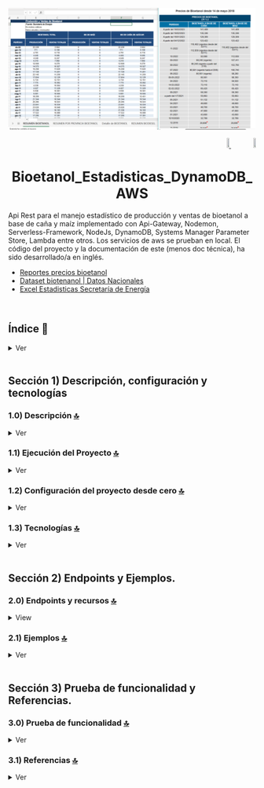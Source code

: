 ![Index app](https://github.com/andresWeitzel/Api_Bioetanol_Estadisticas_DynamoDB_AWS/blob/master/doc/datos/bioetanolTablas.png)

<p align="right">
    <a href="https://github.com/andresWeitzel/Api_Bioetanol_Estadisticas_DynamoDB_AWS/blob/master/translation/README.es.md" target="_blank">
      <img src="https://github.com/andresWeitzel/Api_Bioetanol_Estadisticas_DynamoDB_AWS/blob/master/doc/assets/translation/arg-flag.jpg" width="10%" height="10%" />
  </a> 
   <a href="https://github.com/andresWeitzel/Api_Bioetanol_Estadisticas_DynamoDB_AWS/blob/master/README.md" target="_blank">
      <img src="https://github.com/andresWeitzel/Api_Bioetanol_Estadisticas_DynamoDB_AWS/blob/master/doc/assets/translation/eeuu-flag.jpg" width="10%" height="10%" />
  </a> 
</p>

<div align="center">

# Bioetanol\_Estadisticas\_DynamoDB\_AWS

</div>  

Api Rest para el manejo estadístico de producción y ventas de bioetanol a base de caña y maíz implementado con Api-Gateway, Nodemon, Serverless-Framework, NodeJs, DynamoDB, Systems Manager Parameter Store, Lambda entre otros. Los servicios de aws se prueban en local. El código del proyecto y la documentación de este (menos doc técnica), ha sido desarrollado/a en inglés.

*   [Reportes precios bioetanol](https://glp.se.gob.ar/biocombustible/reporte_precios_bioetanol.php)
*   [Dataset biotenanol | Datos Nacionales](https://www.datos.gob.ar/dataset/energia-estadisticas-biodiesel-bioetanol)
*   [Excel Estadisticas Secretaría de Energía](https://view.officeapps.live.com/op/view.aspx?src=http%3A%2F%2Fwww.energia.gob.ar%2Fcontenidos%2Farchivos%2FReorganizacion%2Finformacion_del_mercado%2Fmercado_hidrocarburos%2Fbio%2Festadisticas_biocombustibles.xls\&wdOrigin=BROWSELINK)

<br>

## Índice 📜

<details>
 <summary> Ver </summary>

 <br>

### Sección 1)  Descripción, configuración y tecnologías

*   [1.0) Descripción del Proyecto.](#10-descripción-)
*   [1.1) Ejecución del Proyecto.](#11-ejecución-del-proyecto-)
*   [1.2) Configuración del proyecto desde cero](#12-configuración-del-proyecto-desde-cero-)
*   [1.3) Tecnologías.](#13-tecnologías-)

### Sección 2) Endpoints y Ejemplos

*   [2.0) EndPoints y recursos.](#20-endpoints-y-recursos-)
*   [2.1) Ejemplos.](#21-ejemplos-)

### Sección 3) Prueba de funcionalidad y Referencias

*   [3.0) Prueba de funcionalidad.](#30-prueba-de-funcionalidad-)
*   [3.1) Referencias.](#31-referencias-)

<br>

</details>

<br>

## Sección 1) Descripción, configuración y tecnologías

### 1.0) Descripción [🔝](#índice-)

<details>
  <summary>Ver</summary>

 <br>

Api Rest para la gestión estadística de la producción y comercialización de bioetanol a base de caña y maíz. Para su arquitectura principal se cubren todas las operaciones de dynamo a través de helpers modularizados, endpoints a través de controladores, se utilizan enumerados, etc. También se aplican todas las operaciones CRUD necesarias, así como validaciones de credenciales, tokens, encabezados, cuerpo, etc. , para cada endpoint. de cada tabla. Las tablas de dynamodb involucradas son precios de bioetanol, total de bioetanol y tipos de bioetanol.
`Importante`: Hay alertas de seguridad de dependabot que se cerraron porque apuntan al complemento "serverless-dynamodb-local". No aplique parches de seguridad a ese complemento, ya que la versión `^1.0.2` tiene problemas para crear tablas y ejecutar el servicio dynamo. Se recomienda mantener la última versión estable `^0.2.40` con las alertas de seguridad generadas.

<br>

</details>

### 1.1) Ejecución del Proyecto [🔝](#índice-)

<details>
  <summary>Ver</summary>

*   Creamos un ambiente de trabajo a través de algún IDE, podemos o no crear una carpeta raíz para el proyecto, nos posicionamos en ella.

```git
cd 'nombre_proyecto'
```

*   Una vez creado un entorno de trabajo clonamos el proyecto

```git
git clone https://github.com/andresWeitzel/Api_Bioetanol_Estadisticas_DynamoDB_AWS
```

*   Nos posicionamos en el proyecto

```git
cd 'nombre_proyecto'
```

*   Instalamos la última versión LTS de [Nodejs(v18)](https://nodejs.org/en/download)
*   Instalamos Serverless Framework globalmente si aún no lo realizamos.

```git
npm install -g serverless
```

\*Verificamos la versión de Serverless instalada

```git
sls -v
```

*   Instalamos todos los paquetes necesarios

```git
npm i
```

*   `Importante`: Hay alertas de seguridad de dependabot que se cerraron porque apuntan al complemento "serverless-dynamodb-local". No aplique parches de seguridad a ese complemento, ya que la versión `^1.0.2` tiene problemas para crear tablas y ejecutar el servicio dynamo. Se recomienda mantener la última versión estable `^0.2.40` con las alertas de seguridad generadas.
*   Para simplificar, se incluye el archivo de variables ssm (serverless\_ssm.yml). Se recomienda no incluir ni cambiar credenciales, token, etc.
*   El siguiente script configurado en el package.json del proyecto es responsable de
    *   Levantar serverless ("serverless-offline")
    *   Ejecutar serverless-offline ("start")
    *   Ejecutar nodemon y serverless ("start:dev")
    *   Dar formato archivo .js y .ts con prettier ("format-prettier")
    *   Dar formato archivo .md con remark ("format-remark")
    *   etc.
    ```git
        "serverless-offline": "sls offline start",
        "start": "npm run serverless-offline",
        "start:dev": "nodemon -e js,ts,yml,json --exec \"sls offline start\"",
        "format-prettier": "prettier --write \"{src,test}/**/*.{js,ts}\"",
        "check": "remark . --quiet --frail",
        "format-remark": "remark . --quiet --frail --output",
        "format-md": "remark . --output"
    ```
    *   Ejecutamos la aplicación desde la terminal.
    ```git
    npm run start
    ```
    *   Ejecutamos la aplicación con nodemon para detectar automáticamente los cambios del servidor.

```git
npm run start:dev
```

\*`Importante`: Es posible que existan otros pasos previos que no se hayan incluido por sincronización entre documentos con relación al desarrollo. Abra un hilo de conversación dentro de la sección 'Problemas' del proyecto.

<br>

</details>

### 1.2) Configuración del proyecto desde cero [🔝](#índice-)

<details>
  <summary>Ver</summary>

 <br>

*   Creamos un entorno de trabajo a través de algún ide, podemos o no crear una carpeta raíz para el proyecto, nos posicionamos sobre la misma

```git
cd 'projectRootName'
```

*   Una vez creado un entorno de trabajo, clonamos el proyecto

```git
git clone https://github.com/andresWeitzel/Api_Bioetanol_Estadisticas_DynamoDB_AWS
```

*   Nos posicionamos sobre el proyecto

```git
cd 'projectName'
```

*   Instalamos la última versión LTS de [Nodejs(v18)](https://nodejs.org/en/download)
*   Instalamos Serverless Framework de forma global si es que aún no lo hemos realizado

```git
npm install -g serverless
```

*   Verificamos la versión de Serverless instalada

```git
sls -v
```

*   Inicializamos un template de serverles

```git
serverless create --template aws-nodejs
```

*   Inicializamos un proyecto npm

```git
npm init -y
```

*   Instalamos serverless offline

```git
npm i serverless-offline --save-dev
```

*   Agregamos el plugin dentro del serverless.yml

```yml
plugins:
  - serverless-offlline
```

*   Instalamos serverless ssm

```git
npm i serverless-offline-ssm --save-dev
```

*   Agregamos el plugin dentro del serverless.yml

```yml
plugins:
  - serverless-offlline-ssm
```

*   Instalamos el plugin para el uso de dynamodb en local (No el servicio de dynamoDB, este viene configurado en los archivos dentro de .dynamodb).
*   `Importante`: Hay alertas de seguridad de dependabot que apuntan contra el plugin "serverless-dynamodb-local". No aplicar parches de seguridad a dicho plugin, ya que la versión `^1.0.2` tiene problemas al momento de la creación de tablas y ejecución del servicio de dynamo. Se recomienda mantener la última versión estable `^0.2.40` con las alertas de seguridad generadas.

```git
npm install serverless-dynamodb-local --save-dev
```

*   Agregamos el plugin dentro del serverless.yml

```yml
plugins:
  - serverless-dynamodb-local
```

*   Instalamos el sdk client de dynamodb para las operaciones de db necesarias

```git
npm install @aws-sdk/client-dynamodb
```

*   Instalamos el sdk lib de dynamodb para las operaciones de db necesarias

```git
npm i @aws-sdk/lib-dynamodb
```

*   Modificaremos la plantilla inicial  para las configs estandarizadas.
*   Reemplazamos la plantila serverless.yml inicial por la siguiente como modelo base (cambiar nombre, etc)...

```yml

service: nombre

frameworkVersion: '3'

provider:
  name: aws
  runtime: nodejs12.x
  stage: dev
  region : us-west-1
  memorySize: 512
  timeout : 10

plugins:
    - serverless-dynamodb-local
    - serverless-offline-ssm
    - serverless-offline  

functions:
  hello:
    handler: handler.hello

custom:
  serverless-offline:
    httpPort: 4000
    lambdaPort: 4002    
  serverless-offline-ssm:
    stages:
      - dev
  dynamodb:
    stages:
      - dev
```

*   Instalamos prettier para indentaciones

```git
npm i prettier --save
```

*   Instalamos node-input-validator para para validaciones de atributos en request, objetos de clases, etc.

```git
npm i node-input-validator --save
```

*   Debemos descargar el .jar junto con su config para ejecutar el servicio de dynamodb. [Descargar aquí](https://docs.aws.amazon.com/amazondynamodb/latest/developerguide/DynamoDBLocal.DownloadingAndRunning.html#DynamoDBLocal.DownloadingAndRunning.title)
*   Una vez descargado el .jar en formato .tar descomprimimos y copiamos todo su contenido dentro de la carpeta `.dynamodb`.
*   Instalamos la dependencia para la ejecución de scripts en paralelo

```git
npm i --save-dev concurrently
```

*   El siguiente script configurado en el package.json del proyecto es el encargado de
    Levantar serverless-offline (serverless-offline)

```git
 "scripts": {
   "serverless-offline": "sls offline start",
   "start": "npm run serverless-offline"
 },
```

*   Ejecutamos la app desde terminal.

```git
npm start
```

*   Deberíamos esperar un output por consola con los siguiente servicios levantados cuando se ejecuta el comando anterior

```git
> crud-amazon-dynamodb-aws@1.0.0 start
> npm run serverless-offline

> crud-amazon-dynamodb-aws@1.0.0 serverless-offline
> sls offline start

serverless-offline-ssm checking serverless version 3.31.0.
Dynamodb Local Started, Visit: http://localhost:8000/shell
DynamoDB - created table xxxx

etc.....
```

*   Ya tenemos una app funcional con una estructura inicial definida por Serverless-Framework. La aplicación queda deployada en http://localhost:4002 y podemos testear el endpoint declarado en el serverless desde postman
*   `Aclaración` : El resto de las modificaciones aplicadas sobre la plantilla inicial no se describen por temas de simplificación de doc. Para más info consultar el tutorial de [Serverless-framework](https://www.serverless.com/) para el uso de servicios, plugins, etc.

<br>

</details>

### 1.3) Tecnologías [🔝](#índice-)

<details>
  <summary>Ver</summary>

 <br>

| **Tecnologías** | **Versión** | **Finalidad** |\
| ------------- | ------------- | ------------- |
| [SDK](https://www.serverless.com/framework/docs/guides/sdk/) | 4.3.2  | Inyección Automática de Módulos para Lambdas |
| [Serverless Framework Core v3](https://www.serverless.com//blog/serverless-framework-v3-is-live) | 3.23.0 | Core Servicios AWS |
| [Serverless Plugin](https://www.serverless.com/plugins/) | 6.2.2  | Librerías para la Definición Modular |
| [Systems Manager Parameter Store (SSM)](https://docs.aws.amazon.com/systems-manager/latest/userguide/systems-manager-parameter-store.html) | 3.0 | Manejo de Variables de Entorno |
| [Amazon Api Gateway](https://docs.aws.amazon.com/apigateway/latest/developerguide/welcome.html) | 2.0 | Gestor, Autenticación, Control y Procesamiento de la Api |
| [Amazon DynamoDB](https://aws.amazon.com/es/dynamodb/) | 2017.11.29 | Servicio de base de datos NoSQL rápido y flexible para un rendimiento de milisegundos de un solo dígito a cualquier escala |
| [NodeJS](https://nodejs.org/en/) | 14.18.1  | Librería JS |
| [VSC](https://code.visualstudio.com/docs) | 1.72.2  | IDE |
| [Postman](https://www.postman.com/downloads/) | 10.11  | Cliente Http |
| [CMD](https://learn.microsoft.com/en-us/windows-server/administration/windows-commands/cmd) | 10 | Símbolo del Sistema para linea de comandos |
| [Git](https://git-scm.com/downloads) | 2.29.1  | Control de Versiones |
| Others | - | Others |

</br>

| **Plugin** | **Descripción** |\
| -------------  | ------------- |
| [Serverless Plugin](https://www.serverless.com/plugins/) | Librerías para la Definición Modular |
| [serverless-dynamodb-local](https://www.serverless.com/plugins/serverless-dynamodb-local) | Permite levantar dynamodb localmente paa serverless. |
| [serverless-offline](https://www.npmjs.com/package/serverless-offline) | Este complemento sin servidor emula AWS λ y API Gateway en entorno local |
| [serverless-offline-ssm](https://www.npmjs.com/package/serverless-offline-ssm) |  busca variables de entorno que cumplen los parámetros de SSM en el momento de la compilación y las sustituye desde un archivo  |

</br>

### Extensiones VSC Implementados.

| **Extensión** |\
| -------------  |
| Prettier - Code formatter |
| YAML - Autoformatter .yml (alt+shift+f) |
| GitLens - Tracking changes |
| Serverless Framework - Autocompleted with snippets |
| Tabnine - AI Autocomplete |
| Others |

<br>

</details>

<br>

## Sección 2) Endpoints y Ejemplos.

### 2.0) Endpoints y recursos [🔝](#índice-)

<details>
   <summary>View</summary>
<br>

### 2.0.1) Variables en Postman

| **Variable** | **Value** |
| ------------- | ------------- |
| base\_url | http://localhost:4000/dev/v1 |
| x-api-key | f98d8cd98h73s204e3456998ecl9427j |
| bearer-token | Bearer eyJhbGciOiJIUzI1NiIsInR5cCI6IkpXVCJ9.eyJzdWIiOiIxMjM0NTY3ODkwIiwibmFtZSI6IkpvaG4gRG9lIiwiaWF0IjoxNTE2MjM5MDIyfQ.SflKxwRJSMeKKF2QT4fwpMeJf36POk6yJV\_adQssw5c |

*   `Importante`: Los valores de las keys se incluten para pruebas locales.

<br>

### 2.0.2) Bioetanol\_Precios endpoints

#### GET operaciones:

*   `base_url`/bioetanol-precios/list?limit=`limitValue`\&orderAt=`orderAtValue`
*   `base_url`/bioetanol-precios/uuid/`uuidValue`
*   `base_url`/bioetanol-precios/bioetanol-cana-azucar/`bioetanolCanaAzucarValue`?limit=`limitValue`\&orderAt=`orderAtValue`
*   `base_url`/bioetanol-precios/created-at/`createdAtvalue`?limit=`limitValue`\&orderAt=`orderAtValue`
*   `base_url`/bioetanol-precios/field-type?limit=`limitValue`\&orderAt=`orderAtValue`\&fieldType=`fieldTypeValue`\&fieldValue=`fieldValueValue`
*   `base_url`/bioetanol-precios/periodo/`periodoValue`
*   `base_url`/bioetanol-precios/bioetanol-maiz/`bioetanolMaizValue`?limit=`limitValue`\&orderAt=`orderAtValue`
*   `All endpoints are optional paginated except /test, /db-connection and /id/{{user-id}}`

#### POST operaciones:

*   `base_url`/bioetanol-precios/

#### PUT operaciones:

*   `base_url`/bioetanol-precios/`uuid`

#### DELETE operaciones:

*   `base_url`/bioetanol-precios/`uuid`

<br>

### 2.0.3) Bioetanol\_Tipos endpoints

*   `Para resumir la documentación, revisar los endpoints desde la colección de postman incluida en el proyecto.`

<br>

### 2.0.4) Bioetanol\_Total endpoints

*   `Para resumir la documentación, revisar los endpoints desde la colección de postman incluida en el proyecto.`

<br>

</details>

### 2.1) Ejemplos [🔝](#índice-)

<details>
  <summary>Ver</summary>

### 2.1.0) Variables en Postman

| **Variable** | **Value** |
| ------------- | ------------- |
| base\_url | http://localhost:4000/dev/v1 |
| x-api-key | f98d8cd98h73s204e3456998ecl9427j |
| bearer-token | Bearer eyJhbGciOiJIUzI1NiIsInR5cCI6IkpXVCJ9.eyJzdWIiOiIxMjM0NTY3ODkwIiwibmFtZSI6IkpvaG4gRG9lIiwiaWF0IjoxNTE2MjM5MDIyfQ.SflKxwRJSMeKKF2QT4fwpMeJf36POk6yJV\_adQssw5c |

*   `Importante`: Los valores de las keys se incluten para pruebas locales.

<br>

### 2.1.1) Bioetanol\_Precios endpoints

### Get All Bioetanol-precios items

#### Request (GET)

```postman
curl --location 'http://localhost:4000/dev/v1/bioetanol-precios/list?limit=3&orderAt=asc' \
--header 'x-api-key: f98d8cd98h73s204e3456998ecl9427j' \
--header 'Authorization: Bearer eyJhbGciOiJIUzI1NiIsInR5cCI6IkpXVCJ9.eyJzdWIiOiIxMjM0NTY3ODkwIiwibmFtZSI6IkpvaG4gRG9lIiwiaWF0IjoxNTE2MjM5MDIyfQ.SflKxwRJSMeKKF2QT4fwpMeJf36POk6yJV_adQssw5c' \
--header 'Content-Type: application/json'
```

#### Response (200 OK)

```postman
{
    "message": [
        {
            "createdAt": "2023-11-18 21:55:01",
            "uuid": "3bfff0ca-8cba-4113-bc94-4afb6e7feb7e",
            "periodo": "2023-11",
            "bioetMaiz": "412,23",
            "bioetCanAzucar": "345,33",
            "updatedAt": "2023-11-18 21:55:01"
        }
    ]
}
```

#### Response (400 Bad Request)

```postman
{
    "message": "Bad request, check missing or malformed headers"
}
```

#### Response (401 Unauthorized)

```postman
{
    "message": "Not authenticated, check x_api_key and Authorization"
}
```

#### Response (500 Internal Server Error)

```postman
{
    "message": "An error has occurred, failed to list database objects. Check if items exists."
}
```

<br>

### Get By UUID Bioetanol-precios

#### Request (GET)

```postman
curl --location 'http://localhost:4000/dev/v1/bioetanol-precios/uuid/3f86f08e-99a6-442f-b31c-1668cbe76edb' \
--header 'x-api-key: f98d8cd98h73s204e3456998ecl9427j' \
--header 'Authorization: Bearer eyJhbGciOiJIUzI1NiIsInR5cCI6IkpXVCJ9.eyJzdWIiOiIxMjM0NTY3ODkwIiwibmFtZSI6IkpvaG4gRG9lIiwiaWF0IjoxNTE2MjM5MDIyfQ.SflKxwRJSMeKKF2QT4fwpMeJf36POk6yJV_adQssw5c' \
--header 'Content-Type: application/json'
```

#### Response (200 OK)

```postman
{
    "message": {
        "createdAt": "2023-11-18 21:55:01",
        "uuid": "3bfff0ca-8cba-4113-bc94-4afb6e7feb7e",
        "periodo": "2023-11",
        "bioetMaiz": "412,23",
        "bioetCanAzucar": "345,33",
        "updatedAt": "2023-11-18 21:55:01"
    }
}
```

#### Response (400 Bad Request)

```postman
{
    "message": "The Bioetanol prices object with the requested id 3f86f08e-99a6-442f-b31c-1668cbe76edb is not found in the database."
}
```

#### Response (400 Bad Request)

```postman
{
    "message": "Bad request, check missing or malformed headers"
}
```

#### Response (401 Unauthorized)

```postman
{
    "message": "Not authenticated, check x_api_key and Authorization"
}
```

<br>

*   `To summarize the documentation, review the postman collection endpoints for GET operations.`

<br>

### Add Bioetanol-precios item

#### Request (POST)

```postman
curl --location 'http://localhost:4000/dev/v1/bioetanol-precios/' \
--header 'x-api-key: f98d8cd98h73s204e3456998ecl9427j' \
--header 'Authorization: Bearer eyJhbGciOiJIUzI1NiIsInR5cCI6IkpXVCJ9.eyJzdWIiOiIxMjM0NTY3ODkwIiwibmFtZSI6IkpvaG4gRG9lIiwiaWF0IjoxNTE2MjM5MDIyfQ.SflKxwRJSMeKKF2QT4fwpMeJf36POk6yJV_adQssw5c' \
--header 'Content-Type: application/json' \
--data '{
    "periodo":"2023-11",
    "bioetanol_azucar":"345,33",
    "bioetanol_maiz":"412,23"
}'
```

#### Response (200 OK)

```postman
{
    "message": {
        "uuid": "3bfff0ca-8cba-4113-bc94-4afb6e7feb7e",
        "periodo": "2023-11",
        "bioetCanAzucar": "345,33",
        "bioetMaiz": "412,23",
        "createdAt": "2023-11-18 21:55:01",
        "updatedAt": "2023-11-18 21:55:01"
    }
}
```

#### Response (400 Bad Request)

```postman
{
    "message": "Bad request, check request body attributes. Missing or incorrect"
}
```

#### Response (400 Bad Request)

```postman
{
    "message": "Bad request, check missing or malformed headers"
}
```

#### Response (401 Unauthorized)

```postman
{
    "message": "Not authenticated, check x_api_key and Authorization"
}
```

<br>

### Update Bioetanol-precios item

#### Request (PUT)

```postman
curl --location --request PUT 'http://localhost:4000/dev/v1/bioetanol-precios/67ecfcf7-c338-43d8-9220-4d7b43b7e914' \
--header 'x-api-key: f98d8cd98h73s204e3456998ecl9427j' \
--header 'Authorization: Bearer eyJhbGciOiJIUzI1NiIsInR5cCI6IkpXVCJ9.eyJzdWIiOiIxMjM0NTY3ODkwIiwibmFtZSI6IkpvaG4gRG9lIiwiaWF0IjoxNTE2MjM5MDIyfQ.SflKxwRJSMeKKF2QT4fwpMeJf36POk6yJV_adQssw5c' \
--header 'Content-Type: application/json' \
--data '{
    "periodo":"2023-11",
    "bioetanol_azucar":"345,33",
    "bioetanol_maiz":"412,23"
}'
```

#### Response (200 OK)

```postman
{
    "message": {
        "createdAt": "2023-11-18 22:01:34",
        "periodo": "2023-11",
        "uuid": "b58fd5cb-ed0b-461c-bfea-50c240e51280",
        "bioetMaiz": "412,23",
        "bioetCanAzucar": "345,33",
        "updatedAt": "2023-11-18 22:03:34"
    }
}
```

#### Response (400 Bad Request)

```postman
{
    "message": "Bad request, check request body attributes for bioetanol-precios. Missing or incorrect"
}
```

#### Response (400 Bad Request)

```postman
{
    "message": "Bad request, check missing or malformed headers"
}
```

#### Response (401 Unauthorized)

```postman
{
    "message": "Not authenticated, check x_api_key and Authorization"
}
```

#### Response (500 Internal Server Error)

```postman
{
    "message": "Internal Server Error. Unable to update object in db as failed to get a item by uuid 67ecfcf7-c338-43d8-9220-4d7b43b7e914 . Check if the item exists in the database and try again."
}
```

<br>

### Delete Bioetanol-precios item

#### Request (DELETE)

```postman
curl --location --request DELETE 'http://localhost:4000/dev/v1/bioetanol-precios/2c6d2e51-390b-4cb4-ab69-7820c632e6a4' \
--header 'x-api-key: f98d8cd98h73s204e3456998ecl9427j' \
--header 'Authorization: Bearer eyJhbGciOiJIUzI1NiIsInR5cCI6IkpXVCJ9.eyJzdWIiOiIxMjM0NTY3ODkwIiwibmFtZSI6IkpvaG4gRG9lIiwiaWF0IjoxNTE2MjM5MDIyfQ.SflKxwRJSMeKKF2QT4fwpMeJf36POk6yJV_adQssw5c' \
--header 'Content-Type: application/json' \
--data ''
```

#### Response (200 OK)

```postman
{
    "message": "Successfully removed item based on uuid b58fd5cb-ed0b-461c-bfea-50c240e51280"
}
```

#### Response (400 Bad Request)

```postman
{
    "message": "Bad request, check missing or malformed headers"
}
```

#### Response (401 Unauthorized)

```postman
{
    "message": "Not authenticated, check x_api_key and Authorization"
}
```

#### Response (500 Internal Server Error)

```postman
{
    "message": "Unable to delete item based on uuid 2c6d2e51-390b-4cb4-ab69-7820c632e6a4"
}
```

<br>

</details>

<br>

## Sección 3) Prueba de funcionalidad y Referencias.

### 3.0) Prueba de funcionalidad [🔝](#índice-)

<details>
  <summary>Ver</summary>
<br>

<br>

</details>

### 3.1) Referencias [🔝](#índice-)

<details>
  <summary>Ver</summary>

 <br>

#### Dynamodb installation

*   [DynamoDB en local ejecutable](https://cloudkatha.com/how-to-install-dynamodb-locally-on-windows-10/#:~:text=How%20to%20Install%20DynamoDB%20Locally%20on%20Windows%2010,Use%20DynamoDB%20Locally%20to%20Create%20a%20Table%20)

#### DynamoDB teoría

*   [Guía DynamoDB](https://www.dynamodbguide.com/local-secondary-indexes/)
*   [Doc Oficial Api DynamoDB](https://docs.aws.amazon.com/apigateway/latest/developerguide/http-api-dynamo-db.html#http-api-dynamo-db-create-table)
*   [Definicion de atributos](https://tipsfolder.com/range-key-dynamodb-ac5558671b26d5d7f2a34cd9b138c01e/#:~:text=The%20range%20attribute%20is%20the%20type%20key%20of,%28which%20means%20it%20can%20only%20hold%20one%20value%29.)
*   [Clave de Partición vs Ordenación](https://stackoverflow.com/questions/27329461/what-is-hash-and-range-primary-key)
*   [Expresiones de Filtros en Dynamodb](https://www.alexdebrie.com/posts/dynamodb-filter-expressions/)
*   [Ejemplos de Expresiones de Filtros en Dynamodb](https://dynobase.dev/dynamodb-filterexpression/)

#### Dynamodb operations sdk v-3

*   [Operations](https://docs.aws.amazon.com/sdk-for-javascript/v3/developer-guide/javascript_dynamodb_code_examples.html)
*   [Operations API-REST](https://docs.aws.amazon.com/apigateway/latest/developerguide/http-api-dynamo-db.html)

#### Videotutoriales

*   [Dynamodb local config](https://www.youtube.com/watch?v=-KRykmVIoV0\&t=663s)
*   [Crud Dynamodb](https://www.youtube.com/watch?v=hOcbHz4T0Eg)

#### Dynamodb examples

*   [Plugin serverless](https://www.serverless.com/plugins/serverless-dynamodb-local)
*   [Creación de varias tablas](https://stackoverflow.com/questions/47327765/creating-two-dynamodb-tables-in-serverless-yml)
*   [Ejemplo dynamodb serverless](https://github.com/serverless/examples/tree/v3/aws-node-rest-api-with-dynamodb-and-offline)
*   [Dynamodb SDK examples](https://github.com/aws-samples/aws-dynamodb-examples/tree/master/DynamoDB-SDK-Examples/node.js)
*   [CRUD Dynamodb](https://docs.aws.amazon.com/apigateway/latest/developerguide/http-api-dynamo-db.html)

#### Dynamodb code

*   [Api Rest Base](https://github.com/jacksonyuan-yt/dynamodb-crud-api-gateway)

#### Herramientas

*   [Herramienta de Diseño AWS app.diagrams.net](https://app.diagrams.net/?splash=0\&libs=aws4)

#### Api Gateway

*   [Buenas Prácticas Api-Gateway](https://docs.aws.amazon.com/whitepapers/latest/best-practices-api-gateway-private-apis-integration/rest-api.html)
*   [Creación de Api-keys personalizadas](https://towardsaws.com/protect-your-apis-by-creating-api-keys-using-serverless-framework-fe662ad37447)

#### Librerías

*   [Validación de campos](https://www.npmjs.com/package/node-input-validator)
*   [Generador de uuidv4](https://www.npmjs.com/package/uuid)
*   [Us de nodemon](https://www.npmjs.com/package/nodemon)

#### Package.json

*   [Configuración de scripts en paralelo](https://stackoverflow.com/questions/30950032/how-can-i-run-multiple-npm-scripts-in-parallel)

#### Formating prettier

*   [Formatting Node.js codebase with Prettier](https://dev.to/zsevic/formatting-nodejs-codebase-with-prettier-3ghi)
*   [Set up a Node.js App with ESLint and Prettier ](https://dev.to/devland/set-up-a-nodejs-app-with-eslint-and-prettier-4i7p)

#### Formating remark-link

*   [remark-inline-links](https://github.com/remarkjs/remark-inline-links)
*   [remark-lint-list-item-indent](https://www.npmjs.com/package/remark-lint-list-item-indent)

<br>

</details>
